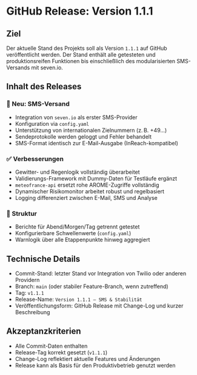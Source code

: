 # GitHub Release: Version 1.1.1

## Ziel

Der aktuelle Stand des Projekts soll als Version `1.1.1` auf GitHub veröffentlicht werden. Der Stand enthält alle getesteten und produktionsreifen Funktionen bis einschließlich des modularisierten SMS-Versands mit seven.io.

## Inhalt des Releases

### 🔧 Neu: SMS-Versand

- Integration von `seven.io` als erster SMS-Provider
- Konfiguration via `config.yaml`
- Unterstützung von internationalen Zielnummern (z. B. +49…)
- Sendeprotokolle werden geloggt und Fehler behandelt
- SMS-Format identisch zur E-Mail-Ausgabe (InReach-kompatibel)

### ✅ Verbesserungen

- Gewitter- und Regenlogik vollständig überarbeitet
- Validierungs-Framework mit Dummy-Daten für Testläufe ergänzt
- `meteofrance-api` ersetzt rohe AROME-Zugriffe vollständig
- Dynamischer Risikomonitor arbeitet robust und regelbasiert
- Logging differenziert zwischen E-Mail, SMS und Analyse

### 🔁 Struktur

- Berichte für Abend/Morgen/Tag getrennt getestet
- Konfigurierbare Schwellenwerte (`config.yaml`)
- Warnlogik über alle Etappenpunkte hinweg aggregiert

## Technische Details

- Commit-Stand: letzter Stand vor Integration von Twilio oder anderen Providern
- Branch: `main` (oder stabiler Feature-Branch, wenn zutreffend)
- Tag: `v1.1.1`
- Release-Name: `Version 1.1.1 – SMS & Stabilität`
- Veröffentlichungsform: GitHub Release mit Change-Log und kurzer Beschreibung

## Akzeptanzkriterien

- Alle Commit-Daten enthalten
- Release-Tag korrekt gesetzt (`v1.1.1`)
- Change-Log reflektiert aktuelle Features und Änderungen
- Release kann als Basis für den Produktivbetrieb genutzt werden
